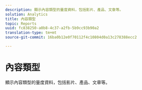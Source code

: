 ```yaml
---
description: 顯示內容類型的量度資料，包括影片、產品、文章等。
solution: Analytics
title: 內容類型
topic: Reports
uuid: fc838250-a0b8-4c37-a2fb-5b9cc93b90a2
translation-type: tm+mt
source-git-commit: 16ba0b12e0f70112f4c10804d0a13c278388ecc2

---
```



# 內容類型

顯示內容類型的量度資料，包括影片、產品、文章等。

